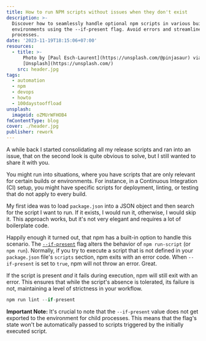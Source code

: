 ```yaml
---
title: How to run NPM scripts without issues when they don't exist
description: >-
  Discover how to seamlessly handle optional npm scripts in various build
  environments using the --if-present flag. Avoid errors and streamline CI
  processes.
date: '2023-11-19T18:15:06+07:00'
resources:
  - title: >-
      Photo by [Paul Esch-Laurent](https://unsplash.com/@pinjasaur) via
      [Unsplash](https://unsplash.com/)
    src: header.jpg
tags:
  - automation
  - npm
  - devops
  - howto
  - 100daystooffload
unsplash:
  imageid: oZMUrWFHOB4
fmContentType: blog
cover: ./header.jpg
publisher: rework
---
```


A while back I started consolidating all my release scripts and ran into an issue, that on the second look is quite obvious to solve, but I still wanted to share it with you.

You might run into situations, where you have scripts that are only relevant for certain builds or environments. For instance, in a Continuous Integration (CI) setup, you might have specific scripts for deployment, linting, or testing that do not apply to every build.

My first idea was to load `package.json` into a JSON object and then search for the script I want to run. If it exists, I would run it, otherwise, I would skip it. This approach works, but it's not very elegant and requires a lot of boilerplate code.

Happily enough it turned out, that npm has a built-in option to handle this scenario. The [`--if-present`](https://docs.npmjs.com/cli/v9/commands/npm-run-script#if-present) flag alters the behavior of `npm run-script` (or `npm run`). Normally, if you try to execute a script that is not defined in your `package.json` file's `scripts` section, npm exits with an error code. When `--if-present` is set to `true`, npm will not throw an error. Great.

If the script is present *and* it fails during execution, npm will still exit with an error. This ensures that while the script's absence is tolerated, its failure is not, maintaining a level of strictness in your workflow.

```javascript
npm run lint --if-present
```

**Important Note:** It's crucial to note that the `--if-present` value does not get exported to the environment for child processes. This means that the flag's state won't be automatically passed to scripts triggered by the initially executed script.
